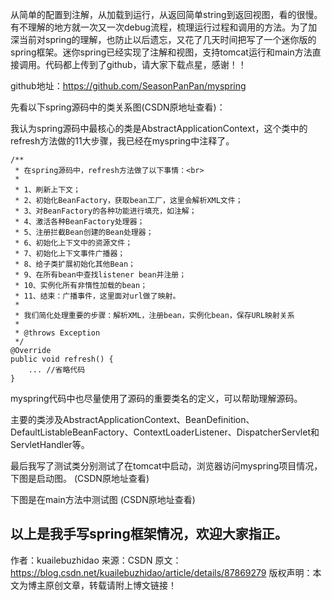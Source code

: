 
从简单的配置到注解，从加载到运行，从返回简单string到返回视图，看的很慢。有不理解的地方就一次又一次debug流程，梳理运行过程和调用的方法。为了加深当前对spring的理解，也防止以后遗忘，又花了几天时间把写了一个迷你版的spring框架。迷你spring已经实现了注解和视图，支持tomcat运行和main方法直接调用。代码都上传到了github，请大家下载点星，感谢！！

github地址：https://github.com/SeasonPanPan/myspring

先看以下spring源码中的类关系图(CSDN原地址查看)：

我认为spring源码中最核心的类是AbstractApplicationContext，这个类中的refresh方法做的11大步骤，我已经在myspring中注释了。

	/**
	 * 在spring源码中，refresh方法做了以下事情：<br>
	 *
	 * 1、刷新上下文；
	 * 2、初始化BeanFactory，获取bean工厂，这里会解析XML文件；
	 * 3、对BeanFactory的各种功能进行填充，如注解；
	 * 4、激活各种BeanFactory处理器；
	 * 5、注册拦截Bean创建的Bean处理器；
	 * 6、初始化上下文中的资源文件；
	 * 7、初始化上下文事件广播器；
	 * 8、给子类扩展初始化其他Bean；
	 * 9、在所有bean中查找listener bean并注册；
	 * 10、实例化所有非惰性加载的bean；
	 * 11、结束：广播事件，这里面对url做了映射。 
	 * 
	 * 我们简化处理重要的步骤：解析XML，注册bean，实例化bean，保存URL映射关系
	 *
	 * @throws Exception
	 */
	@Override
	public void refresh() {
        ... //省略代码
    }
	
myspring代码中也尽量使用了源码的重要类名的定义，可以帮助理解源码。

主要的类涉及AbstractApplicationContext、BeanDefinition、DefaultListableBeanFactory、ContextLoaderListener、DispatcherServlet和ServletHandler等。

最后我写了测试类分别测试了在tomcat中启动，浏览器访问myspring项目情况，下图是启动图。
(CSDN原地址查看)


下图是在main方法中测试图
(CSDN原地址查看)


以上是我手写spring框架情况，欢迎大家指正。
--------------------- 
作者：kuailebuzhidao 
来源：CSDN 
原文：https://blog.csdn.net/kuailebuzhidao/article/details/87869279 
版权声明：本文为博主原创文章，转载请附上博文链接！
